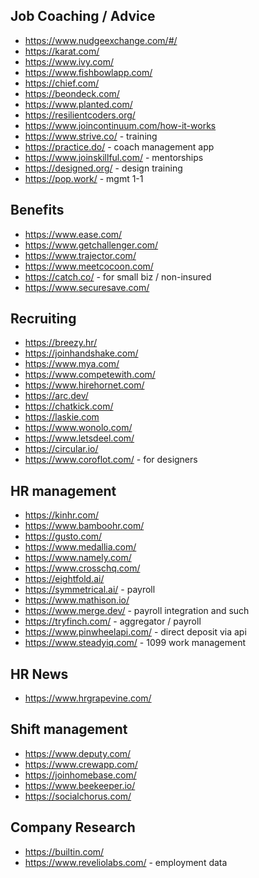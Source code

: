 ## Job Coaching / Advice

- https://www.nudgeexchange.com/#/
- https://karat.com/
- https://www.ivy.com/
- https://www.fishbowlapp.com/
- https://chief.com/
- https://beondeck.com/
- https://www.planted.com/
- https://resilientcoders.org/
- https://www.joincontinuum.com/how-it-works
- https://www.strive.co/ - training
- https://practice.do/ - coach management app
- https://www.joinskillful.com/ - mentorships
- https://designed.org/ - design training
- https://pop.work/ - mgmt 1-1

## Benefits

- https://www.ease.com/
- https://www.getchallenger.com/
- https://www.trajector.com/
- https://www.meetcocoon.com/
- https://catch.co/ - for small biz / non-insured
- https://www.securesave.com/

## Recruiting

- https://breezy.hr/
- https://joinhandshake.com/
- https://www.mya.com/
- https://www.competewith.com/
- https://www.hirehornet.com/
- https://arc.dev/
- https://chatkick.com/
- https://laskie.com
- https://www.wonolo.com/
- https://www.letsdeel.com/
- https://circular.io/
- https://www.coroflot.com/ - for designers

## HR management

- https://kinhr.com/
- https://www.bamboohr.com/
- https://gusto.com/
- https://www.medallia.com/
- https://www.namely.com/
- https://www.crosschq.com/
- https://eightfold.ai/
- https://symmetrical.ai/ - payroll
- https://www.mathison.io/
- https://www.merge.dev/ - payroll integration and such
- https://tryfinch.com/ - aggregator / payroll
- https://www.pinwheelapi.com/ - direct deposit via api
- https://www.steadyiq.com/ - 1099 work management

## HR News

- https://www.hrgrapevine.com/

## Shift management

- https://www.deputy.com/
- https://www.crewapp.com/
- https://joinhomebase.com/
- https://www.beekeeper.io/
- https://socialchorus.com/

## Company Research

- https://builtin.com/
- https://www.reveliolabs.com/ - employment data

